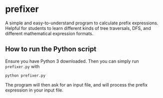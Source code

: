 # prefixer
A simple and easy-to-understand program to calculate prefix expressions. Helpful for students to learn different kinds of tree traversals, DFS, and different mathematical expression formats. 

## How to run the Python script
Ensure you have Python 3 downloaded. Then you can simply run `prefixer.py` with
```
python prefixer.py
```

The program will then ask for an input file, and will process the prefix expression in your input file. 
